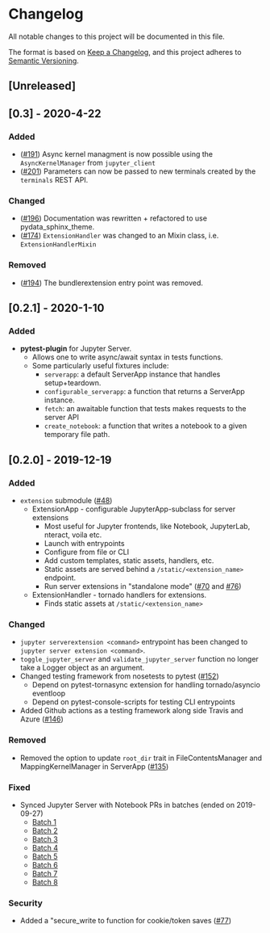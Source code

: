# Changelog

All notable changes to this project will be documented in this file.

The format is based on [Keep a Changelog](https://keepachangelog.com/en/1.0.0/),
and this project adheres to [Semantic Versioning](https://semver.org/spec/v2.0.0.html).

## [Unreleased]

## [0.3] - 2020-4-22

### Added

- ([#191](https://github.com/jupyter/jupyter_server/pull/191)) Async kernel managment is now possible using the `AsyncKernelManager` from `jupyter_client`
- ([#201](https://github.com/jupyter/jupyter_server/pull/201)) Parameters can now be passed to new terminals created by the `terminals` REST API.


### Changed

- ([#196](https://github.com/jupyter/jupyter_server/pull/196)) Documentation was rewritten + refactored to use pydata_sphinx_theme.
- ([#174](https://github.com/jupyter/jupyter_server/pull/174)) `ExtensionHandler` was changed to an Mixin class, i.e. `ExtensionHandlerMixin`

### Removed

- ([#194](https://github.com/jupyter/jupyter_server/pull/194)) The bundlerextension entry point was removed.


## [0.2.1] - 2020-1-10

### Added

- **pytest-plugin** for Jupyter Server.
    - Allows one to write async/await syntax in tests functions.
    - Some particularly useful fixtures include:
        - `serverapp`: a default ServerApp instance that handles setup+teardown.
        - `configurable_serverapp`: a function that returns a ServerApp instance.
        - `fetch`: an awaitable function that tests makes requests to the server API
        - `create_notebook`: a function that writes a notebook to a given temporary file path.

## [0.2.0] - 2019-12-19

### Added
- `extension` submodule ([#48](https://github.com/jupyter/jupyter_server/pull/48))
    - ExtensionApp - configurable JupyterApp-subclass for server extensions
        - Most useful for Jupyter frontends, like Notebook, JupyterLab, nteract, voila etc.
        - Launch with entrypoints
        - Configure from file or CLI
        - Add custom templates, static assets, handlers, etc.
        - Static assets are served behind a `/static/<extension_name>` endpoint.
        - Run server extensions in "standalone mode" ([#70](https://github.com/jupyter/jupyter_server/pull/70) and [#76](https://github.com/jupyter/jupyter_server/pull/76))
    - ExtensionHandler - tornado handlers for extensions.
        - Finds static assets at `/static/<extension_name>`

### Changed
- `jupyter serverextension <command>` entrypoint has been changed to `jupyter server extension <command>`.
- `toggle_jupyter_server` and `validate_jupyter_server` function no longer take a Logger object as an argument.
- Changed testing framework from nosetests to pytest ([#152](https://github.com/jupyter/jupyter_server/pull/152))
    - Depend on pytest-tornasync extension for handling tornado/asyncio eventloop
    - Depend on pytest-console-scripts for testing CLI entrypoints
- Added Github actions as a testing framework along side Travis and Azure ([#146](https://github.com/jupyter/jupyter_server/pull/146))

### Removed
- Removed the option to update `root_dir` trait in FileContentsManager and MappingKernelManager in ServerApp ([#135](https://github.com/jupyter/jupyter_server/pull/135))

### Fixed
- Synced Jupyter Server with Notebook PRs in batches (ended on 2019-09-27)
    - [Batch 1](https://github.com/jupyter/jupyter_server/pull/95)
    - [Batch 2](https://github.com/jupyter/jupyter_server/pull/97)
    - [Batch 3](https://github.com/jupyter/jupyter_server/pull/98)
    - [Batch 4](https://github.com/jupyter/jupyter_server/pull/99)
    - [Batch 5](https://github.com/jupyter/jupyter_server/pull/103)
    - [Batch 6](https://github.com/jupyter/jupyter_server/pull/104)
    - [Batch 7](https://github.com/jupyter/jupyter_server/pull/105)
    - [Batch 8](https://github.com/jupyter/jupyter_server/pull/106)

### Security
- Added a "secure_write to function for cookie/token saves ([#77](https://github.com/jupyter/jupyter_server/pull/77))
